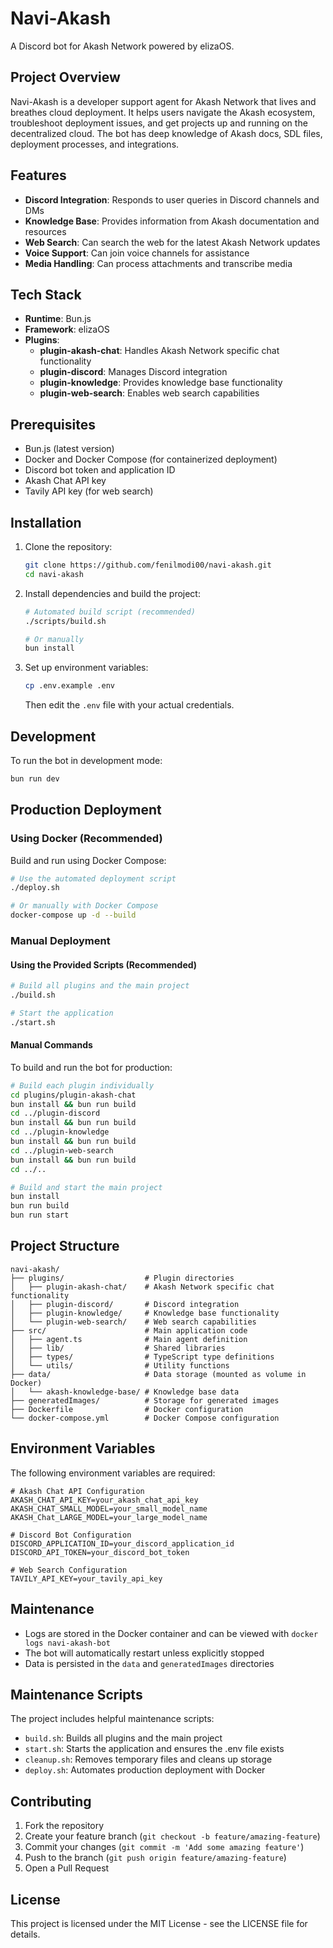 # Navi-Akash

A Discord bot for Akash Network powered by elizaOS.

## Project Overview

Navi-Akash is a developer support agent for Akash Network that lives and breathes cloud deployment. It helps users navigate the Akash ecosystem, troubleshoot deployment issues, and get projects up and running on the decentralized cloud. The bot has deep knowledge of Akash docs, SDL files, deployment processes, and integrations.

## Features

- **Discord Integration**: Responds to user queries in Discord channels and DMs
- **Knowledge Base**: Provides information from Akash documentation and resources
- **Web Search**: Can search the web for the latest Akash Network updates
- **Voice Support**: Can join voice channels for assistance
- **Media Handling**: Can process attachments and transcribe media

## Tech Stack

- **Runtime**: Bun.js
- **Framework**: elizaOS
- **Plugins**:
  - **plugin-akash-chat**: Handles Akash Network specific chat functionality
  - **plugin-discord**: Manages Discord integration
  - **plugin-knowledge**: Provides knowledge base functionality
  - **plugin-web-search**: Enables web search capabilities

## Prerequisites

- Bun.js (latest version)
- Docker and Docker Compose (for containerized deployment)
- Discord bot token and application ID
- Akash Chat API key
- Tavily API key (for web search)

## Installation

1. Clone the repository:
   ```bash
   git clone https://github.com/fenilmodi00/navi-akash.git
   cd navi-akash
   ```

2. Install dependencies and build the project:
   ```bash
   # Automated build script (recommended)
   ./scripts/build.sh
   
   # Or manually
   bun install
   ```

3. Set up environment variables:
   ```bash
   cp .env.example .env
   ```
   Then edit the `.env` file with your actual credentials.

## Development

To run the bot in development mode:

```bash
bun run dev
```

## Production Deployment

### Using Docker (Recommended)

Build and run using Docker Compose:

```bash
# Use the automated deployment script
./deploy.sh

# Or manually with Docker Compose
docker-compose up -d --build
```

### Manual Deployment

#### Using the Provided Scripts (Recommended)

```bash
# Build all plugins and the main project
./build.sh

# Start the application
./start.sh
```

#### Manual Commands

To build and run the bot for production:

```bash
# Build each plugin individually
cd plugins/plugin-akash-chat
bun install && bun run build
cd ../plugin-discord
bun install && bun run build
cd ../plugin-knowledge
bun install && bun run build
cd ../plugin-web-search
bun install && bun run build
cd ../..

# Build and start the main project
bun install
bun run build
bun run start
```

## Project Structure

```
navi-akash/
├── plugins/                  # Plugin directories
│   ├── plugin-akash-chat/    # Akash Network specific chat functionality
│   ├── plugin-discord/       # Discord integration
│   ├── plugin-knowledge/     # Knowledge base functionality
│   └── plugin-web-search/    # Web search capabilities
├── src/                      # Main application code
│   ├── agent.ts              # Main agent definition
│   ├── lib/                  # Shared libraries
│   ├── types/                # TypeScript type definitions
│   └── utils/                # Utility functions
├── data/                     # Data storage (mounted as volume in Docker)
│   └── akash-knowledge-base/ # Knowledge base data
├── generatedImages/          # Storage for generated images
├── Dockerfile                # Docker configuration
└── docker-compose.yml        # Docker Compose configuration
```

## Environment Variables

The following environment variables are required:

```
# Akash Chat API Configuration
AKASH_CHAT_API_KEY=your_akash_chat_api_key
AKASH_CHAT_SMALL_MODEL=your_small_model_name
AKASH_Chat_LARGE_MODEL=your_large_model_name

# Discord Bot Configuration
DISCORD_APPLICATION_ID=your_discord_application_id
DISCORD_API_TOKEN=your_discord_bot_token

# Web Search Configuration
TAVILY_API_KEY=your_tavily_api_key
```

## Maintenance

- Logs are stored in the Docker container and can be viewed with `docker logs navi-akash-bot`
- The bot will automatically restart unless explicitly stopped
- Data is persisted in the `data` and `generatedImages` directories

## Maintenance Scripts

The project includes helpful maintenance scripts:

- `build.sh`: Builds all plugins and the main project
- `start.sh`: Starts the application and ensures the .env file exists
- `cleanup.sh`: Removes temporary files and cleans up storage
- `deploy.sh`: Automates production deployment with Docker

## Contributing

1. Fork the repository
2. Create your feature branch (`git checkout -b feature/amazing-feature`)
3. Commit your changes (`git commit -m 'Add some amazing feature'`)
4. Push to the branch (`git push origin feature/amazing-feature`)
5. Open a Pull Request

## License

This project is licensed under the MIT License - see the LICENSE file for details.
